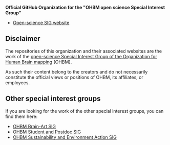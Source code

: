 **Official GitHub Organization for the "OHBM open science Special Interest Group"**

- [Open-science SIG website](https://ossig.netlify.app/)

## Disclaimer

The repositories of this organization and their associated websites are the work of the [open-science Special Interest Group of the Organization for Human Brain mapping](https://www.humanbrainmapping.org/i4a/pages/index.cfm?pageid=3712) (OHBM).

As such their content belong to the creators and do not necessarily constitute the official views or positions of OHBM, its affiliates, or employees.


## Other special interest groups

If you are looking for the work of the other special interest groups, you can find them here:

- [OHBM Brain-Art SIG](https://github.com/OHBM-BrainArt)
- [OHBM Student and Postdoc SIG](https://www.ohbmtrainees.com)
- [OHBM Sustainability and Environment Action SIG](https://ohbm-environment.org)
